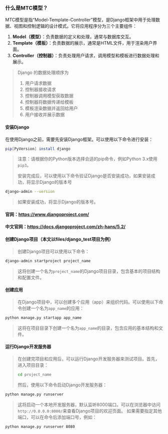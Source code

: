 ### 什么是MTC模型？

MTC模型是指“Model-Template-Controller”模型，是Django框架中用于处理数据、视图和控制逻辑的设计模式。它将应用程序分为三个主要组件：

1. **Model（模型）**：负责数据的定义和处理，通常与数据库交互。
2. **Template（模板）**：负责数据的展示，通常是HTML文件，用于渲染用户界面。
3. **Controller（控制器）**：负责处理用户请求，调用模型和模板进行数据处理和展示。

> Django 的数据处理顺序为
>
> 1. 用户请求数据
> 2. 控制器接收请求
> 3. 控制器调用模型获取数据
> 4. 控制器将数据传递给模板
> 5. 模板渲染数据并返回给用户
> 6. 用户接收并展示数据

#### 安装Django

在使用Django之前，需要先安装Django框架。可以使用以下命令进行安装：

```bash
pip[PyVersion] install django
```

> 注意：请根据你的Python版本选择合适的pip命令，例如Python 3.x使用`pip3`。
>
> 安装完成后，可以使用以下命令验证Django是否安装成功，如果安装成功，将显示Django的版本号

```bash
django-admin --version
```

> 如果安装成功，将显示Django的版本号。

#### 官网：https://www.djangoproject.com/

#### 中文官网：https://docs.djangoproject.com/zh-hans/5.2/

#### 创建Django项目（本文以files/django_test项目为例）

> 创建Django项目可以使用以下命令：

```bash
django-admin startproject project_name
```

> 这将创建一个名为`project_name`的Django项目目录，包含基本的项目结构和配置文件。

#### 创建应用

> 在Django项目中，可以创建多个应用（app）来组织代码。可以使用以下命令创建一个名为`app_name`的应用：

```bash
python manage.py startapp app_name
```

> 这将在项目目录下创建一个名为`app_name`的目录，包含应用的基本结构和文件。

#### 运行Django开发服务器

> 在创建完项目和应用后，可以运行Django开发服务器来测试项目。首先，进入项目目录：
> ```bash
> cd project_name
> ```
> 然后，使用以下命令启动Django开发服务器：

```bash
python manage.py runserver
```

> 这将启动一个本地开发服务器，默认监听8000端口。可以在浏览器中访问`http://0.0.0.0:8000/`来查看Django项目的欢迎页面。
> 如果需要指定其他端口，可以在命令后添加端口号，例如：

```bash
python manage.py runserver 8080
```

